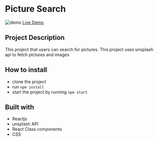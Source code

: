 # Picture Search

![demo](demo.png)
[Live Demo](https://picture-search-app-with-react-unsplash-api.vercel.app)

## Project Description

This project that users can search for pictures.
This project uses unsplash api to fetch pictures and images

## How to install

- clone the project
- run `npm install`
- start the project by running `npm start`

## Built with

- Reactjs
- unsplash API
- React Class components
- CSS
